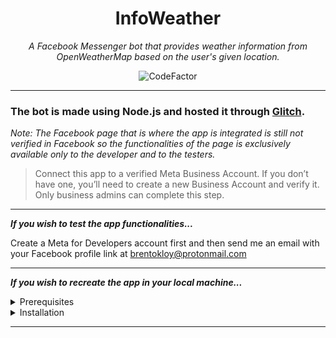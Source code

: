 # <div align="center">InfoWeather</div>

*<div align="center">A Facebook Messenger bot that provides weather information from OpenWeatherMap based on the user's given location.</div>*

<div align="center">
<img src="https://www.codefactor.io/repository/github/anonymousehucker29/infoweather/badge" alt="CodeFactor">
</div>

---

### The bot is made using Node.js and hosted it through [Glitch](https://www.glitch.com).

*Note: The Facebook page that is where the app is integrated is still not verified in Facebook so the functionalities of the page is exclusively available only to the developer and to the testers.*
>Connect this app to a verified Meta Business Account. If you don’t have one, you’ll need to create a new Business Account and verify it. Only business admins can complete this step.

---

***If you wish to test the app functionalities...***

Create a Meta for Developers account first and then send me an email with your Facebook profile link at brentokloy@protonmail.com

---

***If you wish to recreate the app in your local machine...***

<details>
  <summary>Prerequisites</summary>
  <ol>- <a href="https://www.developers.facebook.com" target="_blank">Meta for Developers </a>account</ol>
  <ol>- A Facebook page</ol>
  <ol>- <a href="https://www.openweathermap.org" target="_blank">OpenWeatherMap </a>account (needed to obtain API key)</ol>
  <ol>- <a href="https://www.nodejs.org" target="_blank">Nodejs</a></ol>
</details>

<details>
  <summary>Installation</summary>
  <ol>- Clone this repo to your local machine using `git clone`.</ol>
  <ol>- Create an account in Meta for Developers.</ol>
  <ol>- Create a new app and link your Facebook page to the app and provide messages feature to the app.</ol>
  <ol>- Create an account in OpenWeatherMap and obtain an API key.</ol>
  <ol>- Host the files to Glitch and set the .env variables accordingly.</ol>
  <ol>- Copy the link of your Glitch URL and add `/webhook` at the end and add it to the callback URL of the app together with the `VERIFY_TOKEN`</ol>
  <ol>- Set the mode of your app from Developer to Production.</ol>
</details>

---

